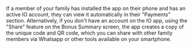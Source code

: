 If a member of your family has installed the app on their phone and has an active IO account, they can view it automatically in their "Payments" section. Alternatively, if you don't have an account on the IO app, using the "Share" feature on the Bonus Summary screen, the app creates a copy of the unique code and QR code, which you can share with other family members via Whatsapp or other tools available on your smartphone.